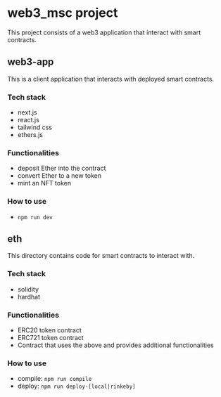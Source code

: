 # web3_msc project

This project consists of a web3 application that interact with smart contracts.

## web3-app

This is a client application that interacts with deployed smart contracts.

### Tech stack

- next.js
- react.js
- tailwind css
- ethers.js

### Functionalities

- deposit Ether into the contract
- convert Ether to a new token
- mint an NFT token

### How to use

- `npm run dev`

## eth

This directory contains code for smart contracts to interact with.

### Tech stack

- solidity
- hardhat

### Functionalities

- ERC20 token contract
- ERC721 token contract
- Contract that uses the above and provides additional functionalities

### How to use

- compile: `npm run compile`
- deploy: `npm run deploy-[local|rinkeby]`
